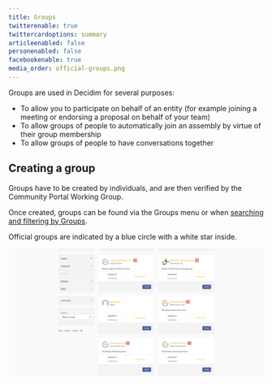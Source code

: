 ```yaml
---
title: Groups
twitterenable: true
twittercardoptions: summary
articleenabled: false
personenabled: false
facebookenable: true
media_order: official-groups.png
---
```


Groups are used in Decidim for several purposes:

* To allow you to participate on behalf of an entity (for example joining a meeting or endorsing a proposal on behalf of your team)
* To allow groups of people to automatically join an assembly by virtue of their group membership
* To allow groups of people to have conversations together

## Creating a group

Groups have to be created by individuals, and are then verified by the Community Portal Working Group.

Once created, groups can be found via the Groups menu or when [searching and filtering by Groups](https://community.mautic.org/search?filter%5Bterm%5D=&filter%5Bwith_resource_type%5D=Decidim%3A%3AUserGroup&filter%5Bwith_scope%5D=).

Official groups are indicated by a blue circle with a white star inside.

![official-groups](official-groups.png "official-groups")
